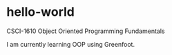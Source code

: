 # hello-world
CSCI-1610 Object Oriented Programming Fundamentals

I am currently learning OOP using Greenfoot.
